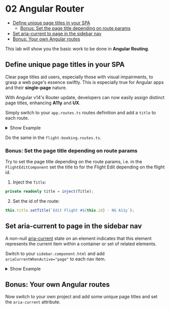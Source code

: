 # 02 Angular Router

<!-- TOC -->

- [Define unique page titles in your SPA](#define-unique-page-titles-in-your-spa)
  - [Bonus: Set the page title depending on route params](#bonus-set-the-page-title-depending-on-route-params)
- [Set aria-current to page in the sidebar nav](#set-aria-current-to-page-in-the-sidebar-nav)
- [Bonus: Your own Angular routes](#bonus-your-own-angular-routes)
  <!-- TOC -->

This lab will show you the basic work to be done in **Angular Routing**.

## Define unique page titles in your SPA

Clear page titles aid users, especially those with visual impairments, to grasp a web page's essence swiftly. This is especially true for Angular apps and their **single-page** nature.

With Angular v14's Router update, developers can now easily assign distinct page titles, enhancing **A11y** and **UX**.

Simply switch to your `app.routes.ts` routes definition and add a `title` to each route.

<details>
<summary>Show Example</summary>
<p>

```typescript
export const appRoutes: Route[] = [
  {
    path: 'home',
    component: HomeComponent,
    title: 'Home - NG A11y'
  },
  [...]
]

```

</p>
</details>

Do the same in the `flight-booking.routes.ts`.

### Bonus: Set the page title depending on route params

Try to set the page title depending on the route params, i.e. in the `FlightEditComponent` set the title to for the Flight Edit depending on the flight id.

1. Inject the `Title`:

```typescript
private readonly title = inject(Title);
```

2. Set the id of the route:

```typescript
this.title.setTitle(`Edit Flight #${this.id} - NG A11y`);
```

## Set aria-current to page in the sidebar nav

A non-null [aria-current](https://developer.mozilla.org/en-US/docs/Web/Accessibility/ARIA/Attributes/aria-current) state on an element indicates that this element represents the current item within a container or set of related elements.

Switch to your `sidebar.component.html` and add `ariaCurrentWhenActive="page"` to each nav item.

<details>
<summary>Show Example</summary>
<p>

```html
<li routerLinkActive="active" ariaCurrentWhenActive="page">
  <a routerLink="/home">
    <p>Home</p>
  </a>
</li>
```

</p>
</details>

## Bonus: Your own Angular routes

Now switch to your own project and add some unique page titles and set the `aria-current` attribute.
